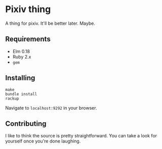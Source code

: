 # Pixiv thing
A thing for pixiv. It'll be better later. Maybe.

## Requirements
- Elm 0.18
- Ruby 2.x
- `gem`

## Installing
```
make
bundle install
rackup
```
Navigate to `localhost:9292` in your browser.

## Contributing
I like to think the source is pretty straightforward. You can take a look for yourself once you're done laughing.
